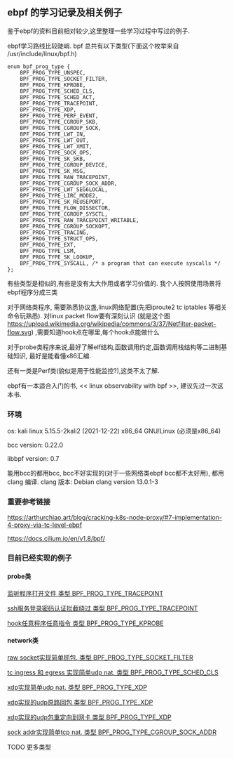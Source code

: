 ## ebpf 的学习记录及相关例子
鉴于ebpf的资料目前相对较少,这里整理一些学习过程中写过的例子.

ebpf学习路线比较陡峭.
bpf 总共有以下类型(下面这个枚举来自 /usr/include/linux/bpf.h)
```
enum bpf_prog_type {
	BPF_PROG_TYPE_UNSPEC,
	BPF_PROG_TYPE_SOCKET_FILTER,
	BPF_PROG_TYPE_KPROBE,
	BPF_PROG_TYPE_SCHED_CLS,
	BPF_PROG_TYPE_SCHED_ACT,
	BPF_PROG_TYPE_TRACEPOINT,
	BPF_PROG_TYPE_XDP,
	BPF_PROG_TYPE_PERF_EVENT,
	BPF_PROG_TYPE_CGROUP_SKB,
	BPF_PROG_TYPE_CGROUP_SOCK,
	BPF_PROG_TYPE_LWT_IN,
	BPF_PROG_TYPE_LWT_OUT,
	BPF_PROG_TYPE_LWT_XMIT,
	BPF_PROG_TYPE_SOCK_OPS,
	BPF_PROG_TYPE_SK_SKB,
	BPF_PROG_TYPE_CGROUP_DEVICE,
	BPF_PROG_TYPE_SK_MSG,
	BPF_PROG_TYPE_RAW_TRACEPOINT,
	BPF_PROG_TYPE_CGROUP_SOCK_ADDR,
	BPF_PROG_TYPE_LWT_SEG6LOCAL,
	BPF_PROG_TYPE_LIRC_MODE2,
	BPF_PROG_TYPE_SK_REUSEPORT,
	BPF_PROG_TYPE_FLOW_DISSECTOR,
	BPF_PROG_TYPE_CGROUP_SYSCTL,
	BPF_PROG_TYPE_RAW_TRACEPOINT_WRITABLE,
	BPF_PROG_TYPE_CGROUP_SOCKOPT,
	BPF_PROG_TYPE_TRACING,
	BPF_PROG_TYPE_STRUCT_OPS,
	BPF_PROG_TYPE_EXT,
	BPF_PROG_TYPE_LSM,
	BPF_PROG_TYPE_SK_LOOKUP,
	BPF_PROG_TYPE_SYSCALL, /* a program that can execute syscalls */
};
```
有些类型是相似的,有些是没有太大作用或者学习价值的.
我个人按照使用场景将ebpf程序分成三类

对于网络类程序, 需要熟悉协议盏,linux网络配置(先把iproute2 tc iptables 等相关命令玩熟悉).
对linux packet flow要有深刻认识 (就是这个图 https://upload.wikimedia.org/wikipedia/commons/3/37/Netfilter-packet-flow.svg) ,需要知道hook点在哪里,每个hook点能做什么

对于probe类程序来说,最好了解elf结构,函数调用约定,函数调用栈结构等二进制基础知识, 最好是能看懂x86汇编.

还有一类是Perf类(貌似是用于性能监控?),这类不太了解.

ebpf有一本适合入门的书, << linux observability with bpf >>, 建议先过一次这本书.

### 环境
os:             kali linux  5.15.5-2kali2 (2021-12-22) x86_64 GNU/Linux (必须是x86_64)

bcc version:    0.22.0

libbpf version: 0.7 

能用bcc的都用bcc, bcc不好实现的(对于一些网络类ebpf bcc都不太好用), 都用clang 编译. clang 版本: Debian clang version 13.0.1-3

### 重要参考链接
https://arthurchiao.art/blog/cracking-k8s-node-proxy/#7-implementation-4-proxy-via-tc-level-ebpf

https://docs.cilium.io/en/v1.8/bpf/

### 目前已经实现的例子

#### probe类
[监听程序打开文件 类型 BPF_PROG_TYPE_TRACEPOINT](probe/open_file_log)

[ssh服务登录密码认证拦截绕过 类型 BPF_PROG_TYPE_TRACEPOINT](probe/ssh_pwd_bypass)

[hook任意程序任意指令 类型 BPF_PROG_TYPE_KPROBE ](probe/uprobe)

#### network类
[raw socket实现简单抓包. 类型 BPF_PROG_TYPE_SOCKET_FILTER](network/sock_filter)

[tc ingress 和 egress 实现简单udp nat. 类型 BPF_PROG_TYPE_SCHED_CLS](network/tc)

[xdp实现简单udp nat. 类型 BPF_PROG_TYPE_XDP](network/xdp)

[xdp实现的udp原路回包 类型 BPF_PROG_TYPE_XDP](network/xdp)

[xdp实现的udp包重定向到网卡 类型 BPF_PROG_TYPE_XDP](network/xdp)

[sock addr实现简单tcp nat. 类型 BPF_PROG_TYPE_CGROUP_SOCK_ADDR](network/cgroup_sock_addr)

TODO 更多类型